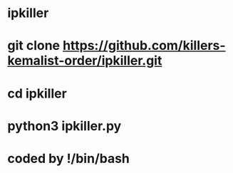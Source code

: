 # ipkiller
# git clone https://github.com/killers-kemalist-order/ipkiller.git
# cd ipkiller
# python3 ipkiller.py
# coded by !/bin/bash
